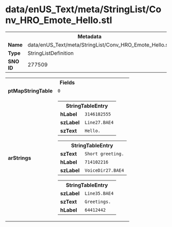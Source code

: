<h1>data/enUS_Text/meta/StringList/Conv_HRO_Emote_Hello.stl</h1><table><tr><th colspan="100%">Metadata</th></tr><tr><td><b>Name</b></td><td>data/enUS_Text/meta/StringList/Conv_HRO_Emote_Hello.stl</td></tr><tr><td><b>Type</b></td><td>StringListDefinition</td></tr><tr><td><b>SNO ID</b></td><td>277509</td></tr></table>

<table><tr><th colspan="100%">Fields</th></tr><tr><td><b>ptMapStringTable</b></td><td><code>0</code></td></tr><tr><td><b>arStrings</b></td><td><table><tr><th colspan="100%">StringTableEntry</th></tr><tr><td><b>hLabel</b></td><td><code>3146182555</code></td></tr><tr><td><b>szLabel</b></td><td><code>Line27.BAE4</code></td></tr><tr><td><b>szText</b></td><td><code>Hello.</code></td></tr></table>


<table><tr><th colspan="100%">StringTableEntry</th></tr><tr><td><b>szText</b></td><td><code>Short greeting.</code></td></tr><tr><td><b>hLabel</b></td><td><code>714102216</code></td></tr><tr><td><b>szLabel</b></td><td><code>VoiceDir27.BAE4</code></td></tr></table>


<table><tr><th colspan="100%">StringTableEntry</th></tr><tr><td><b>szLabel</b></td><td><code>Line35.BAE4</code></td></tr><tr><td><b>szText</b></td><td><code>Greetings.</code></td></tr><tr><td><b>hLabel</b></td><td><code>64412442</code></td></tr></table>


</td></tr></table>

